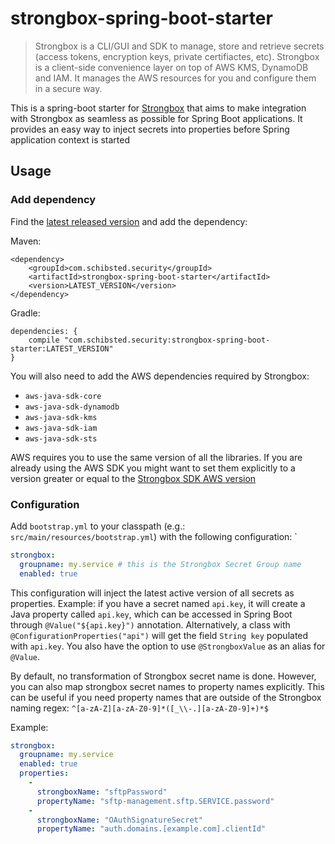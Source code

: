 # strongbox-spring-boot-starter

> Strongbox is a CLI/GUI and SDK to manage, store and retrieve secrets (access tokens, encryption keys, private certifiactes, etc). Strongbox is a client-side convenience layer on top of AWS KMS, DynamoDB and IAM. It manages the AWS resources for you and configure them in a secure way.

This is a spring-boot starter for [Strongbox](https://schibsted.com/schibsted/strongbox) that aims to make integration with Strongbox as seamless as possible for Spring Boot applications. It provides an easy way to inject secrets into properties before Spring application context is started

## Usage
### Add dependency
Find the [latest released version](https://github.com/schibsted/strongbox/releases) and add the dependency:

Maven:    

    <dependency>
        <groupId>com.schibsted.security</groupId>
        <artifactId>strongbox-spring-boot-starter</artifactId>
        <version>LATEST_VERSION</version>
    </dependency>
Gradle:

    dependencies: {
        compile "com.schibsted.security:strongbox-spring-boot-starter:LATEST_VERSION"
    }
            
You will also need to add the AWS dependencies required by Strongbox:
* `aws-java-sdk-core`
* `aws-java-sdk-dynamodb`
* `aws-java-sdk-kms`
* `aws-java-sdk-iam`
* `aws-java-sdk-sts`

AWS requires you to use the same version of all the libraries. If you are already using the AWS SDK you might want to set them explicitly to a
version greater or equal to the [Strongbox SDK AWS version](https://github.com/schibsted/strongbox/blob/master/build.gradle#L51)

    
### Configuration
Add `bootstrap.yml` to your classpath (e.g.: `src/main/resources/bootstrap.yml`) with the following configuration: `

```YAML
strongbox:
  groupname: my.service # this is the Strongbox Secret Group name 
  enabled: true
``` 
This configuration will inject the latest active version of all secrets as properties. Example: if you have a secret named `api.key`, it will create a Java property called `api.key`, which can be accessed in Spring Boot through `@Value("${api.key}")` annotation. Alternatively, a class with `@ConfigurationProperties("api")` will get the field `String key` populated with `api.key`.
You also have the option to use `@StrongboxValue` as an alias for `@Value`.    


By default, no transformation of Strongbox secret name is done.  However, you can also map strongbox secret names to property names explicitly. This can be useful if you need property names that are outside of the Strongbox naming regex: `^[a-zA-Z][a-zA-Z0-9]*([_\\-.][a-zA-Z0-9]+)*$` 

Example:
```YAML
strongbox:
  groupname: my.service
  enabled: true
  properties:
    -
      strongboxName: "sftpPassword"
      propertyName: "sftp-management.sftp.SERVICE.password"
    -
      strongboxName: "OAuthSignatureSecret"
      propertyName: "auth.domains.[example.com].clientId"

``` 
